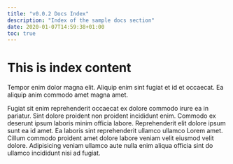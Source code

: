 ```yaml
---
title: "v0.0.2 Docs Index"
description: "Index of the sample docs section"
date: 2020-01-07T14:59:38+01:00
toc: true
---
```


# This is index content
Tempor enim dolor magna elit. Aliquip enim sint fugiat et id et occaecat. Ea aliquip anim commodo amet magna amet.

Fugiat sit enim reprehenderit occaecat ex dolore commodo irure ea in pariatur. Sint dolore proident non proident incididunt enim. Commodo ex deserunt ipsum laboris minim officia labore. Reprehenderit elit dolore ipsum sunt ea id amet. Ea laboris sint reprehenderit ullamco ullamco Lorem amet. Cillum commodo proident amet dolore labore veniam velit eiusmod velit dolore. Adipisicing veniam ullamco aute nulla enim aliqua officia sint do ullamco incididunt nisi ad fugiat.

